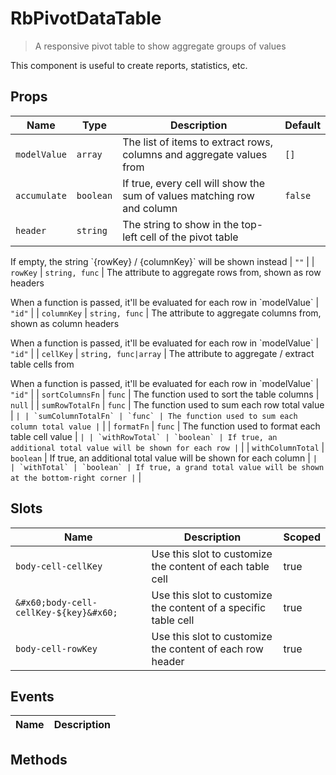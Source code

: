 # RbPivotDataTable

> A responsive pivot table to show aggregate groups of values

This component is useful to create reports, statistics, etc.

## Props

| Name | Type | Description | Default |
| ---- | ---- | ----------- | ------- |
| `modelValue` | `array` | The list of items to extract rows, columns and aggregate values from | `[]` |
| `accumulate` | `boolean` | If true, every cell will show the sum of values matching row and column | `false` |
| `header` | `string` | The string to show in the top-left cell of the pivot table

If empty, the string &#x60;{rowKey} &#x2F; {columnKey}&#x60; will be shown instead | `""` |
| `rowKey` | `string, func` | The attribute to aggregate rows from, shown as row headers

When a function is passed, it&#39;ll be evaluated for each row in &#x60;modelValue&#x60; | `"id"` |
| `columnKey` | `string, func` | The attribute to aggregate columns from, shown as column headers

When a function is passed, it&#39;ll be evaluated for each row in &#x60;modelValue&#x60; | `"id"` |
| `cellKey` | `string, func|array` | The attribute to aggregate &#x2F; extract table cells from

When a function is passed, it&#39;ll be evaluated for each row in &#x60;modelValue&#x60; | `"id"` |
| `sortColumnsFn` | `func` | The function used to sort the table columns | `null` |
| `sumRowTotalFn` | `func` | The function used to sum each row total value | `` |
| `sumColumnTotalFn` | `func` | The function used to sum each column total value | `` |
| `formatFn` | `func` | The function used to format each table cell value | `` |
| `withRowTotal` | `boolean` | If true, an additional total value will be shown for each row | `` |
| `withColumnTotal` | `boolean` | If true, an additional total value will be shown for each column | `` |
| `withTotal` | `boolean` | If true, a grand total value will be shown at the bottom-right corner | `` |

## Slots

| Name | Description | Scoped |
| ---- | ----------- | ------ |
| `body-cell-cellKey` | Use this slot to customize the content of each table cell | true |
| `&#x60;body-cell-cellKey-${key}&#x60;` | Use this slot to customize the content of a specific table cell | true |
| `body-cell-rowKey` | Use this slot to customize the content of each row header | true |

## Events

| Name | Description |
| ---- | ----------- |

## Methods
